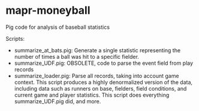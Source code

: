mapr-moneyball
==============

Pig code for analysis of baseball statistics

Scripts:

  - summarize\_at\_bats.pig: Generate a single statistic representing the number of times a ball was hit to a specific fielder.
  - summarize\_UDF.pig: OBSOLETE, code to parse the event field from play records
  - summarize\_loader.pig: Parse all records, taking into account game context.  This script produces a highly denormalized version of the data, including data such as runners on base, fielders, field conditions, and current game and player statistics.  This script does everything summarize\_UDF.pig did, and more.
